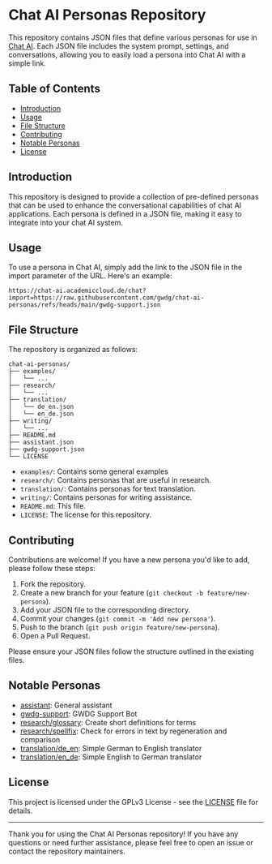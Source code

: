 # Chat AI Personas Repository

This repository contains JSON files that define various personas for use in [Chat AI](https://chat-ai.academiccloud.de). Each JSON file includes the system prompt, settings, and conversations, allowing you to easily load a persona into Chat AI with a simple link.

## Table of Contents
  - [Introduction](#introduction)
  - [Usage](#usage)
  - [File Structure](#file-structure)
  - [Contributing](#contributing)
  - [Notable Personas](#notable-personas)
  - [License](#license)

## Introduction

This repository is designed to provide a collection of pre-defined personas that can be used to enhance the conversational capabilities of chat AI applications. Each persona is defined in a JSON file, making it easy to integrate into your chat AI system.

## Usage

To use a persona in Chat AI, simply add the link to the JSON file in the import parameter of the URL. Here's an example:

```
https://chat-ai.academiccloud.de/chat?import=https://raw.githubusercontent.com/gwdg/chat-ai-personas/refs/heads/main/gwdg-support.json
```

## File Structure

The repository is organized as follows:

```
chat-ai-personas/
├── examples/
│   └── ...
├── research/
│   └── ...
├── translation/
│   └── de_en.json
│   └── en_de.json
├── writing/
│   └── ...
├── README.md
├── assistant.json
├── gwdg-support.json
└── LICENSE
```

- `examples/`: Contains some general examples
- `research/`: Contains personas that are useful in research.
- `translation/`: Contains personas for text translation.
- `writing/`: Contains personas for writing assistance.
- `README.md`: This file.
- `LICENSE`: The license for this repository.

## Contributing

Contributions are welcome! If you have a new persona you'd like to add, please follow these steps:

1. Fork the repository.
2. Create a new branch for your feature (`git checkout -b feature/new-persona`).
3. Add your JSON file to the corresponding directory.
4. Commit your changes (`git commit -m 'Add new persona'`).
5. Push to the branch (`git push origin feature/new-persona`).
6. Open a Pull Request.

Please ensure your JSON files follow the structure outlined in the existing files.

## Notable Personas

- [assistant](https://chat-ai.academiccloud.de/chat?import=https://raw.githubusercontent.com/gwdg/chat-ai-personas/refs/heads/main/assistant.json):
General assistant
- [gwdg-support](https://chat-ai.academiccloud.de/chat?import=https://raw.githubusercontent.com/gwdg/chat-ai-personas/refs/heads/main/gwdg-support.json): GWDG Support Bot
- [research/glossary](https://chat-ai.academiccloud.de/chat?import=https://raw.githubusercontent.com/gwdg/chat-ai-personas/refs/heads/main/research/glossary.json): Create short definitions for terms
- [research/spellfix](https://chat-ai.academiccloud.de/chat?import=https://raw.githubusercontent.com/gwdg/chat-ai-personas/refs/heads/main/research/spellfix.json): Check for errors in text by regeneration and comparison
- [translation/de_en](https://chat-ai.academiccloud.de/chat?import=https://raw.githubusercontent.com/gwdg/chat-ai-personas/refs/heads/main/translation/de_en.json): Simple German to English translator
- [translation/en_de](https://chat-ai.academiccloud.de/chat?import=https://raw.githubusercontent.com/gwdg/chat-ai-personas/refs/heads/main/translation/en_de.json): Simple English to German translator

## License

This project is licensed under the GPLv3 License - see the [LICENSE](LICENSE) file for details.

---

Thank you for using the Chat AI Personas repository! If you have any questions or need further assistance, please feel free to open an issue or contact the repository maintainers.
